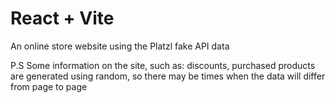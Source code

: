 # React + Vite

An online store website using the Platzl fake API data

P.S Some information on the site, such as: discounts, purchased products are generated using random, so there may be times when the data will differ from page to page
